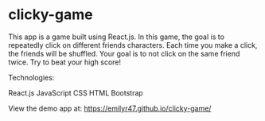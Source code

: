 # clicky-game

This app is a game built using React.js.  In this game, the goal is to repeatedly click on different friends characters.  Each time you make a click, the friends will be shuffled.  Your goal is to not click on the same friend twice.  Try to beat your high score!

Technologies:

React.js
JavaScript
CSS
HTML
Bootstrap

View the demo app at: https://emilyr47.github.io/clicky-game/
